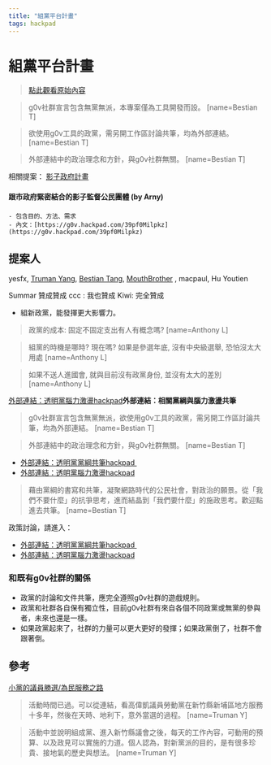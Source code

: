 ```yaml
---
title: "組黨平台計畫"
tags: hackpad
---
```


# 組黨平台計畫

> [點此觀看原始內容](https://g0v.hackpad.tw/kXWk0IdpzgQ)



> g0v社群宣言包含無黨無派，本專案僅為工具開發而設。
> [name=Bestian T]

> 欲使用g0v工具的政黨，需另開工作區討論共筆，均為外部連結。
> [name=Bestian T]

> 外部連結中的政治理念和方針，與g0v社群無關。
> [name=Bestian T]


相關提案：
    [影子政府計畫](https://glassy.hackpad.com/4DiyGdSb7xE)
#### 跟市政府緊密結合的影子監督公民團體 (by Arny)

    - 包含目的、方法、需求
    - 內文：[https://g0v.hackpad.com/39pf0Milpkz](https://g0v.hackpad.com/39pf0Milpkz)



## 提案人

yesfx, [Truman Yang](https://g0v.hackpad.tw/ep/profile/Hp2TiOG9A15), [Bestian Tang](https://g0v.hackpad.tw/ep/profile/vuj5N8pV6UZ), [MouthBrother](https://g0v.hackpad.tw/ep/profile/okqwuR1vkMR)  , macpaul, Hu Youtien

Summar 贊成贊成
ccc : 我也贊成
Kiwi: 完全贊成

- 組新政黨，能發揮更大影響力。

> 政黨的成本: 固定不固定支出有人有概念嗎?
> [name=Anthony L]

> 組黨的時機是哪時? 現在嗎? 如果是參選年底, 沒有中央級選舉, 恐怕沒太大用處
> [name=Anthony L]

> 如果不送人進國會, 就與目前沒有政黨身份, 並沒有太大的差別
> [name=Anthony L]




[外部連結：透明黨腦力激盪hackpad](https://glassy.hackpad.com/Y80wwqR02IG)**外部連結：相關黨綱與腦力激盪共筆**

> g0v社群宣言包含無黨無派，欲使用g0v工具的政黨，需另開工作區討論共筆，均為外部連結。
> [name=Bestian T]

> 外部連結中的政治理念和方針，與g0v社群無關。
> [name=Bestian T]


- [外部連結：透明黨黨綱共筆hackpad ](https://glassy.hackpad.com/73NM4uZH1EI)
- [外部連結：透明黨腦力激盪hackpad](https://glassy.hackpad.com/Y80wwqR02IG)
> 藉由黨綱的書寫和共筆，凝聚網路時代的公民社會，對政治的願景。從「我們不要什麼」的抗爭思考，進而結晶到「我們要什麼」的施政思考。歡迎點進去共筆。
> [name=Bestian T]



政策討論，請進入：

- [外部連結：透明黨黨綱共筆hackpad ](https://glassy.hackpad.com/73NM4uZH1EI)
- [外部連結：透明黨腦力激盪hackpad](https://glassy.hackpad.com/Y80wwqR02IG)


### 和既有g0v社群的關係

- 政黨的討論和文件共筆，應完全遵照g0v社群的遊戲規則。
- 政黨和社群各自保有獨立性，目前g0v社群有來自各個不同政黨或無黨的參與者，未來也還是一樣。
- 如果政黨起來了，社群的力量可以更大更好的發揮；如果政黨倒了，社群不會跟著倒。

## 參考


[小黨的議員勝選/為民服務之路](https://g0v.hackpad.tw/zlOAPMGybWe)
> 活動時間已過。可以從連結，看高偉凱議員勞動黨在新竹縣新埔區地方服務十多年，然後在天時、地利下，意外當選的過程。
> [name=Truman Y]

> 活動中並說明組成黨、進入新竹縣議會之後，每天的工作內容，可動用的預算、以及政見可以實施的力道。個人認為，對新黨派的目的，是有很多珍貴、接地氣的歷史與想法。
> [name=Truman Y]




